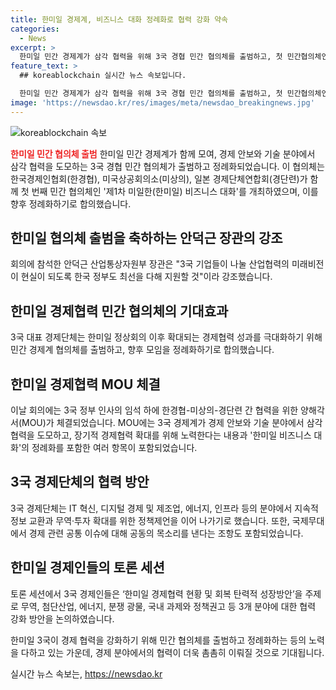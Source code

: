 ```yaml
---
title: 한미일 경제계, 비즈니스 대화 정례화로 협력 강화 약속
categories:
  - News
excerpt: >
  한미일 민간 경제계가 삼각 협력을 위해 3국 경협 민간 협의체를 출범하고, 첫 민간협의체인 한미일 비즈니스 대화를 개최했다. 이로써 3국 정상회의 이후 경제협력을 극대화하기 위해 민간 경제계가 협력할 것으로 예상되며, IT, 디지털 경제, 에너지, 인프라 등 분야에서 협력할 것으로 보인다. 또한, 국제무대에서 3국 공통 이슈에 대해 공동의 목소리를 낼 것으로 전망되며, 한미일 비즈니스 대화의 정례화와 정보 교환, 무역·투자 확대 등을 위한 정책제언을 이어 나갈 것으로 예상된다. (출처: 한경닷컴)
feature_text: >
  ## koreablockchain 실시간 뉴스 속보입니다.

  한미일 민간 경제계가 삼각 협력을 위해 3국 경협 민간 협의체를 출범하고, 첫 민간협의체인 한미일 비즈니스 대화를 개최했다. 이로써 3국 정상회의 이후 경제협력을 극대화하기 위해 민간 경제계가 협력할 것으로 예상되며, IT, 디지털 경제, 에너지, 인프라 등 분야에서 협력할 것으로 보인다. 또한, 국제무대에서 3국 공통 이슈에 대해 공동의 목소리를 낼 것으로 전망되며, 한미일 비즈니스 대화의 정례화와 정보 교환, 무역·투자 확대 등을 위한 정책제언을 이어 나갈 것으로 예상된다. (출처: 한경닷컴)
image: 'https://newsdao.kr/res/images/meta/newsdao_breakingnews.jpg'
---
```


<p><img src="https://newsdao.kr/res/images/meta/newsdao_breakingnews.jpg" alt="koreablockchain 속보" /></p>

<p><b><span style="color: #ee2323;">한미일 민간 협의체 출범</span></b>
한미일 민간 경제계가 함께 모여, 경제 안보와 기술 분야에서 삼각 협력을 도모하는 3국 경협 민간 협의체가 출범하고 정례화되었습니다. 이 협의체는 한국경제인협회(한경협), 미국상공회의소(미상의), 일본 경제단체연합회(경단련)가 함께 첫 번째 민간 협의체인 '제1차 미일한(한미일) 비즈니스 대화'를 개최하였으며, 이를 향후 정례화하기로 합의했습니다.</p>

<h2 data-ke-size="size26">한미일 협의체 출범을 축하하는 안덕근 장관의 강조</h2>

<p>회의에 참석한 안덕근 산업통상자원부 장관은 "3국 기업들이 나눌 산업협력의 미래비전이 현실이 되도록 한국 정부도 최선을 다해 지원할 것"이라 강조했습니다.</p>

<h2 data-ke-size="size26">한미일 경제협력 민간 협의체의 기대효과</h2>

<p>3국 대표 경제단체는 한미일 정상회의 이후 확대되는 경제협력 성과를 극대화하기 위해 민간 경제계 협의체를 출범하고, 향후 모임을 정례화하기로 합의했습니다.</p>

<h2 data-ke-size="size26">한미일 경제협력 MOU 체결</h2>

<p>이날 회의에는 3국 정부 인사의 임석 하에 한경협-미상의-경단련 간 협력을 위한 양해각서(MOU)가 체결되었습니다. MOU에는 3국 경제계가 경제 안보와 기술 분야에서 삼각 협력을 도모하고, 장기적 경제협력 확대를 위해 노력한다는 내용과 '한미일 비즈니스 대화'의 정례화를 포함한 여러 항목이 포함되었습니다.</p>

<h2 data-ke-size="size26">3국 경제단체의 협력 방안</h2>

<p>3국 경제단체는 IT 혁신, 디지털 경제 및 제조업, 에너지, 인프라 등의 분야에서 지속적 정보 교환과 무역·투자 확대를 위한 정책제언을 이어 나가기로 했습니다. 또한, 국제무대에서 경제 관련 공통 이슈에 대해 공동의 목소리를 낸다는 조항도 포함되었습니다.</p>

<h2 data-ke-size="size26">한미일 경제인들의 토론 세션</h2>

<p>토론 세션에서 3국 경제인들은 ‘한미일 경제협력 현황 및 회복 탄력적 성장방안’을 주제로 무역, 첨단산업, 에너지, 분쟁 광물, 국내 과제와 정책권고 등 3개 분야에 대한 협력 강화 방안을 논의하였습니다.</p>

<p>한미일 3국이 경제 협력을 강화하기 위해 민간 협의체를 출범하고 정례화하는 등의 노력을 다하고 있는 가운데, 경제 분야에서의 협력이 더욱 촘촘히 이뤄질 것으로 기대됩니다.</p>
실시간 뉴스 속보는, <a href="https://newsdao.kr" rel="dofollow">https://newsdao.kr</a>


